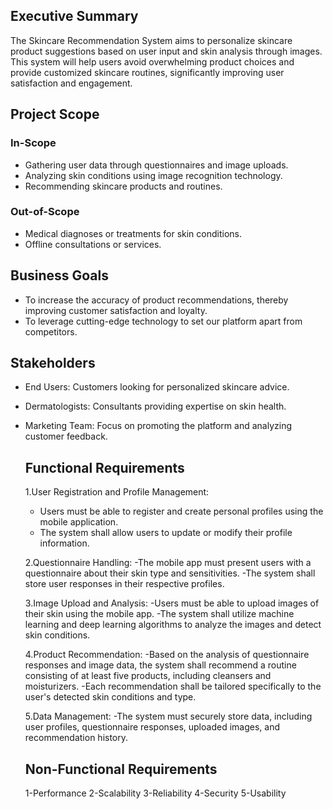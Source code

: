 ## Executive Summary
The Skincare Recommendation System aims to personalize skincare product suggestions based on user input and skin analysis through images. This system will help users avoid overwhelming product choices and provide customized skincare routines, significantly improving user satisfaction and engagement.

## Project Scope
### In-Scope
- Gathering user data through questionnaires and image uploads.
- Analyzing skin conditions using image recognition technology.
- Recommending skincare products and routines.

### Out-of-Scope
- Medical diagnoses or treatments for skin conditions.
- Offline consultations or services.

## Business Goals
- To increase the accuracy of product recommendations, thereby improving customer satisfaction and loyalty.
- To leverage cutting-edge technology to set our platform apart from competitors.

## Stakeholders
- End Users: Customers looking for personalized skincare advice.
- Dermatologists: Consultants providing expertise on skin health.
- Marketing Team: Focus on promoting the platform and analyzing customer feedback.

  ## Functional Requirements
  1.User Registration and Profile Management:
   - Users must be able to register and create personal profiles using the mobile application.
   - The system shall allow users to update or modify their profile information.

  2.Questionnaire Handling:
   -The mobile app must present users with a questionnaire about their skin type and sensitivities.
   -The system shall store user responses in their respective profiles.

  3.Image Upload and Analysis:
   -Users must be able to upload images of their skin using the mobile app.
   -The system shall utilize machine learning and deep learning algorithms to analyze the images and detect skin conditions.

  4.Product Recommendation:
   -Based on the analysis of questionnaire responses and image data, the system shall recommend a routine consisting of at least five products, including cleansers 
     and moisturizers.
   -Each recommendation shall be tailored specifically to the user's detected skin conditions and type.

   5.Data Management:
   -The system must securely store data, including user profiles, questionnaire responses, uploaded images, and recommendation history.

  ## Non-Functional Requirements
  1-Performance
  2-Scalability
  3-Reliability
  4-Security
  5-Usability
